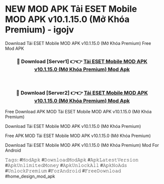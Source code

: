 # NEW MOD APK Tải ESET Mobile MOD APK v10.1.15.0 (Mở Khóa Premium) - igojv
Download Tải ESET Mobile MOD APK v10.1.15.0 (Mở Khóa Premium) Free Mod APK

<div align="center">
<h3>🔴 Download [Server1] 👉👉 <a href="https://apk-comot.site?title=Tải_ESET_Mobile_MOD_APK_v10.1.15.0_(Mở_Khóa_Premium)">Tải ESET Mobile MOD APK v10.1.15.0 (Mở Khóa Premium) Mod Apk</a></h3><br>

<h3>🔴 Download [Server2] 👉👉 <a href="https://apk-comot.site?title=Tải_ESET_Mobile_MOD_APK_v10.1.15.0_(Mở_Khóa_Premium)">Tải ESET Mobile MOD APK v10.1.15.0 (Mở Khóa Premium) Mod Apk</a></h3>
</div>


Free Download APK MOD Tải ESET Mobile MOD APK v10.1.15.0 (Mở Khóa Premium)

Download Tải ESET Mobile MOD APK v10.1.15.0 (Mở Khóa Premium) 

Free APK MOD Tải ESET Mobile MOD APK v10.1.15.0 (Mở Khóa Premium) 

Download Tải ESET Mobile MOD APK v10.1.15.0 (Mở Khóa Premium) Mod For Android

𝚃𝚊𝚐𝚜: #𝙼𝚘𝚍𝙰𝚙𝚔 #𝙳𝚘𝚠𝚗𝚕𝚘𝚊𝚍𝙼𝚘𝚍𝙰𝚙𝚔 #𝙰𝚙𝚔𝙻𝚊𝚝𝚎𝚜𝚝𝚅𝚎𝚛𝚜𝚒𝚘𝚗 #𝙰𝚙𝚔𝚄𝚗𝚕𝚒𝚖𝚒𝚝𝚎𝚍𝙼𝚘𝚗𝚎𝚢 #𝙰𝚙𝚔𝚄𝚗𝚕𝚘𝚌𝚔𝙰𝚕𝚕 #𝙰𝚙𝚔𝙽𝚘𝙰𝚍𝚜 #𝚄𝚗𝚕𝚘𝚌𝚔𝙿𝚛𝚎𝚖𝚒𝚞𝚖 #𝙵𝚘𝚛𝙰𝚗𝚍𝚛𝚘𝚒𝚍 #𝙵𝚛𝚎𝚎𝙳𝚘𝚠𝚗𝚕𝚘𝚊𝚍 #home_design_mod_apk